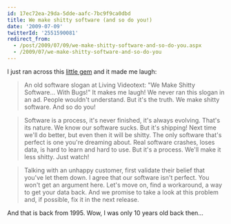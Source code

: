 ```yaml
---
id: 17ec72ea-29da-5dde-aafc-7bc9f9ca0dbd
title: We make shitty software (and so do you!)
date: '2009-07-09'
twitterId: '2551590081'
redirect_from:
  - /post/2009/07/09/we-make-shitty-software-and-so-do-you.aspx
  - /2009/07/we-make-shitty-software-and-so-do-you
---
```


I just ran across this [little gem](http://davenet.scripting.com/1995/09/03/wemakeshittysoftware) and it made me laugh:

> An old software slogan at Living Videotext: "We Make Shitty Software… With Bugs!" It makes me laugh! We never ran this slogan in an ad. People wouldn't understand. But it's the truth. We make shitty software. And so do you!

> Software is a process, it's never finished, it's always evolving. That's its nature. We know our software sucks. But it's shipping! Next time we'll do better, but even then it will be shitty. The only software that's perfect is one you're dreaming about. Real software crashes, loses data, is hard to learn and hard to use. But it's a process. We'll make it less shitty. Just watch!

> Talking with an unhappy customer, first validate their belief that you've let them down. I agree that our software isn't perfect. You won't get an argument here. Let's move on, find a workaround, a way to get your data back. And we promise to take a look at this problem and, if possible, fix it in the next release.

And that is back from 1995. Wow, I was only 10 years old back then…